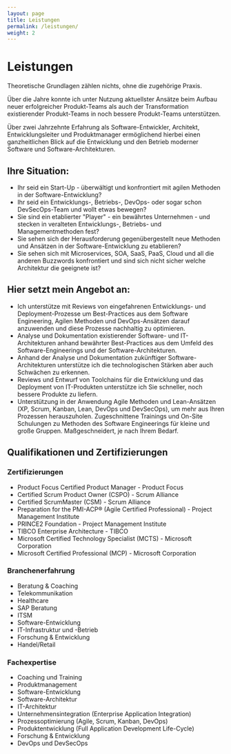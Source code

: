 ```yaml
---
layout: page
title: Leistungen
permalink: /leistungen/
weight: 2
---
```


# Leistungen

Theoretische Grundlagen zählen nichts, ohne die zugehörige Praxis.

Über die Jahre konnte ich unter Nutzung aktuellster Ansätze beim Aufbau neuer erfolgreicher Produkt-Teams als auch der Transformation existierender Produkt-Teams in noch bessere Produkt-Teams unterstützen.

Über zwei Jahrzehnte Erfahrung als Software-Entwickler, Architekt, Entwicklungsleiter und Produktmanager ermöglichend hierbei einen ganzheitlichen Blick auf die Entwicklung und den Betrieb moderner Software und Software-Architekturen.

## Ihre Situation:

- Ihr seid ein Start-Up - überwältigt und konfrontiert mit agilen Methoden in der Software-Entwicklung?
- Ihr seid ein Entwicklungs-, Betriebs-, DevOps- oder sogar schon DevSecOps-Team und wollt etwas bewegen?
- Sie sind ein etablierter "Player" - ein bewährtes Unternehmen - und stecken in veralteten Entwicklungs-, Betriebs- und Managementmethoden fest?
- Sie sehen sich der Herausforderung gegenübergestellt neue Methoden und Ansätzen in der Software-Entwicklung zu etablieren?
- Sie sehen sich mit Microservices, SOA, SaaS, PaaS, Cloud und all die anderen Buzzwords konfrontiert und sind sich nicht sicher welche Architektur die geeignete ist?
                 
## Hier setzt mein Angebot an:

- Ich unterstütze mit Reviews von eingefahrenen Entwicklungs- und Deployment-Prozesse um Best-Practices aus dem Software Engineering, Agilen Methoden und DevOps-Ansätzen darauf anzuwenden und diese Prozesse nachhaltig zu optimieren.
- Analyse und Dokumentation existierender Software- und IT-Architekturen anhand bewährter Best-Practices aus dem Umfeld des Software-Engineerings und der Software-Architekturen.
- Anhand der Analyse und Dokumentation zukünftiger Software-Architekturen unterstütze ich die technologischen Stärken aber auch Schwächen zu erkennen.
- Reviews und Entwurf von Toolchains für die Entwicklung und das Deployment von IT-Produkten unterstütze ich Sie schneller, noch bessere Produkte zu liefern.
- Unterstützung in der Anwendung Agile Methoden und Lean-Ansätzen (XP, Scrum, Kanban, Lean, DevOps und DevSecOps), um mehr aus Ihren Prozessen herauszuholen.
 Zugeschnittene Trainings und On-Site Schulungen zu Methoden des Software Engineerings für kleine und große Gruppen. Maßgeschneidert, je nach Ihrem Bedarf.

## Qualifikationen und Zertifizierungen

### Zertifizierungen
- Product Focus Certified Product Manager - Product Focus
- Certified Scrum Product Owner (CSPO) - Scrum Alliance
- Certified ScrumMaster (CSM) - Scrum Alliance
- Preparation for the PMI-ACP® (Agile Certified Professional) - Project Management Institute
- PRINCE2 Foundation - Project Management Institute
- TIBCO Enterprise Architecture - TIBCO
- Microsoft Certified Technology Specialist (MCTS) - Microsoft Corporation
- Microsoft Certified Professional (MCP) - Microsoft Corporation

### Branchenerfahrung

- Beratung & Coaching
- Telekommunikation
- Healthcare
- SAP Beratung
- ITSM
- Software-Entwicklung
- IT-Infrastruktur und -Betrieb
- Forschung & Entwicklung
- Handel/Retail

### Fachexpertise

- Coaching und Training
- Produktmanagement
- Software-Entwicklung
- Software-Architektur
- IT-Architektur
- Unternehmensintegration (Enterprise Application Integration)
- Prozessoptimierung (Agile, Scrum, Kanban, DevOps)
- Produktentwicklung (Full Application Development Life-Cycle)
- Forschung & Entwicklung
- DevOps und DevSecOps